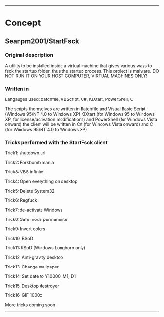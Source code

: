
***

# Concept

## Seanpm2001/StartFsck

### Original description

A utility to be installed inside a virtual machine that gives various ways to fsck the startup folder, thus the startup process. This project is malware, DO NOT RUN IT ON YOUR HOST COMPUTER, VIRTUAL MACHINES ONLY!

### Written in

Langauges used: batchfile, VBScript, C#, KiXtart, PowerShell, C

The scripts themselves are written in Batchfile and Visual Basic Script (Windows 95/NT 4.0 to Windows XP) KiXtart (for Windows 95 to Windows XP, for license/activation modifications) and PowerShell (for Windows Vista onward) the client will be written in C# (for Windows Vista onward) and C (for Windows 95/NT 4.0 to Windows XP)

### Tricks performed with the StartFsck client

Trick1: shutdown.url

Trick2: Forkbomb mania

Trick3: VBS infinite

Trick4: Open everything on desktop

Trick5: Delete System32

Trick6: Regfuck

Trick7: de-activate Windows

Trick8: Safe mode permanenté

Trick9: Invert colors

Trick10: BSoD

Trick11: RSoD (Windows Longhorn only)

Trick12: Anti-gravity desktop

Trick13: Change wallpaper

Trick14: Set date to Y10000, M1, D1

Trick15: Desktop destroyer

Trick16: GIF 1000x

More tricks coming soon

***
